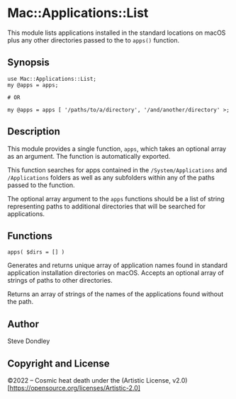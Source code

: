 # Mac::Applications::List

This module lists applications installed in the standard locations on macOS plus
any other directories passed to the to `apps()` function.

## Synopsis

```
use Mac::Applications::List;
my @apps = apps;

# OR

my @apps = apps [ '/paths/to/a/directory', '/and/another/directory' >;
```

## Description

This module provides a single function, `apps`, which takes an optional array as
an argument. The function is automatically exported.

This function searches for apps contained in the `/System/Applications` and
`/Applications` folders as well as any subfolders within any of the paths passed
to the function.

The optional array argument to the `apps` functions should be a list of string
representing paths to additional directories that will be searched for
applications.

## Functions

`apps( $dirs = [] )`

Generates and returns unique array of application names found in standard
application installation directories on macOS. Accepts an optional array of
strings of paths to other directories.

Returns an array of strings of the names of the applications found without the
path.

## Author

Steve Dondley

## Copyright and License

©2022 – Cosmic heat death under the (Artistic License, v2.0)[https://opensource.org/licenses/Artistic-2.0]


